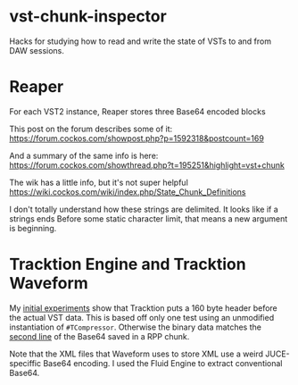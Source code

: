 # vst-chunk-inspector

Hacks for studying how to read and write the state of VSTs to and from DAW sessions.


# Reaper

For each VST2 instance, Reaper stores three Base64 encoded blocks

This post on the forum describes some of it:
https://forum.cockos.com/showpost.php?p=1592318&postcount=169

And a summary of the same info is here:
https://forum.cockos.com/showthread.php?t=195251&highlight=vst+chunk

The wik has a little info, but it's not super helpful
https://wiki.cockos.com/wiki/index.php/State_Chunk_Definitions

I don't totally understand how these strings are delimited.
It looks like if a strings ends Before some static character limit, that means a new 
argument is beginning.

# Tracktion Engine and Tracktion Waveform

My [initial experiments](https://github.com/CharlesHolbrow/vst-chunk-inspector) show that 
Tracktion puts a 160 byte header before the actual VST data. This is based off only one
test using an unmodified instantiation of `#TCompressor`.  Otherwise the binary data
matches the [second line](https://github.com/CharlesHolbrow/vst-chunk-inspector/blob/master/simple.RPP#L159-L170)
of the Base64 saved in a RPP chunk.

Note that the XML files that Waveform uses to store XML use a weird JUCE-speciffic 
Base64 encoding. I used the Fluid Engine to extract conventional Base64. 

